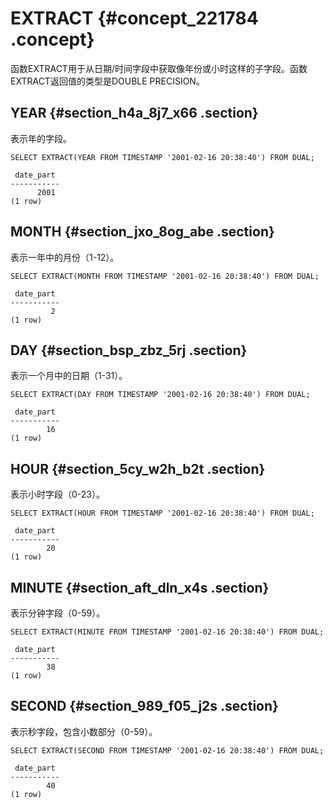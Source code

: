 # EXTRACT {#concept_221784 .concept}

函数EXTRACT用于从日期/时间字段中获取像年份或小时这样的子字段。函数EXTRACT返回值的类型是DOUBLE PRECISION。

## YEAR {#section_h4a_8j7_x66 .section}

表示年的字段。

``` {#codeblock_mkx_kue_p3y}
SELECT EXTRACT(YEAR FROM TIMESTAMP '2001-02-16 20:38:40') FROM DUAL;

 date_part
-----------
      2001
(1 row)		
```

## MONTH {#section_jxo_8og_abe .section}

表示一年中的月份（1-12）。

``` {#codeblock_w6z_y3y_7wg}
SELECT EXTRACT(MONTH FROM TIMESTAMP '2001-02-16 20:38:40') FROM DUAL;

 date_part
-----------
         2
(1 row)		
```

## DAY {#section_bsp_zbz_5rj .section}

表示一个月中的日期（1-31）。

``` {#codeblock_stf_ec9_xkp}
SELECT EXTRACT(DAY FROM TIMESTAMP '2001-02-16 20:38:40') FROM DUAL;

 date_part
-----------
        16
(1 row)		
```

## HOUR {#section_5cy_w2h_b2t .section}

表示小时字段（0-23）。

``` {#codeblock_cf4_zjd_9ii}
SELECT EXTRACT(HOUR FROM TIMESTAMP '2001-02-16 20:38:40') FROM DUAL;

 date_part
-----------
        20
(1 row)		
```

## MINUTE {#section_aft_dln_x4s .section}

表示分钟字段（0-59）。

``` {#codeblock_bmv_oso_txm}
SELECT EXTRACT(MINUTE FROM TIMESTAMP '2001-02-16 20:38:40') FROM DUAL;

 date_part
-----------
        38
(1 row)	
```

## SECOND {#section_989_f05_j2s .section}

表示秒字段，包含小数部分（0-59）。

``` {#codeblock_qki_pl5_rxu}
SELECT EXTRACT(SECOND FROM TIMESTAMP '2001-02-16 20:38:40') FROM DUAL;

 date_part
-----------
        40
(1 row)
```

